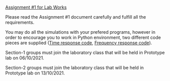 [Assignment #1 for Lab Works](https://github.com/mee427/mee427.github.io/blob/master/MEE427_Assignment1.pdf)

Please read the Assignment #1 document carefully and fulfill all the requirements. 

You may do all the simulations with your prefered programs, however in order to encourage you to work in Python environment, two different code pieces are supplied ([Time response code](https://github.com/mee427/mee427.github.io/blob/master/feedbackSystem.py), [Frequency response code](https://github.com/mee427/mee427.github.io/blob/master/bodeDiagram.py)).

Section-1 groups must join the laboratory class that will be held in Prototype lab on 06/10/2021.

Section-2 groups must join the laboratory class that will be held in Prototype lab on 13/10/2021.

